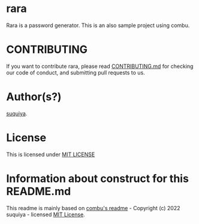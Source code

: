 # rara

Rara is a password generator. This is an also sample project using combu.

# CONTRIBUTING

If you want to contribute rara, please read [CONTRIBUTING.md](CONTRIBUTING.md) for checking our code of conduct, and submitting pull requests to us.

# Author(s?)

[suquiya](https://github.com/suquiya).

# License

This is licensed under [MIT LICENSE](https://github.com/suquiya/rara/blob/main/LICENSE)

# Information about construct for this README.md

This readme is mainly based on [combu's readme](https://github.com/suquiya/combu) - Copyright (c) 2022 suquiya - licensed [MIT License](https://github.com/suquiya/combu/blob/main/LICENSE).
